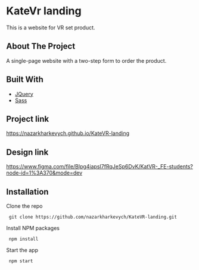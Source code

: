# KateVr landing
This is a website for VR set product.

 ## About The Project
 A single-page website with a two-step form to order the product.

 ## Built With
  <ul>
    <li>
     <a href="https://jquery.com/">
       JQuery
     </a>
    </li>
    <li>
      <a href="https://sass-lang.com/">
        Sass
      <a/>
    </li>
  </ul>

 ## Project link
  https://nazarkharkevych.github.io/KateVR-landing

 ## Design link
  https://www.figma.com/file/Blpg4iapsI7fRqJeSp6DvK/KatVR-_FE-students?node-id=1%3A370&mode=dev

 ## Installation
  Clone the repo

     git clone https://github.com/nazarkharkevych/KateVR-landing.git

  Install NPM packages

     npm install

  Start the app

     npm start
